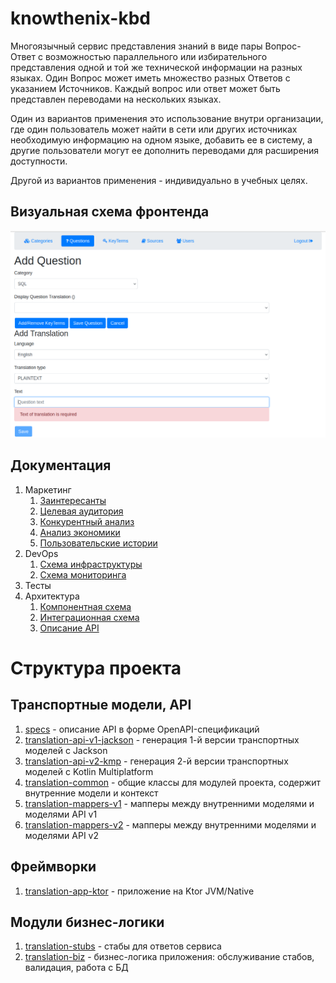 # knowthenix-kbd

Многоязычный сервис представления знаний в виде пары Вопрос-Ответ c возможностью
параллельного или избирательного представления одной и той же технической информации на разных языках.
Один Вопрос может иметь множество разных Ответов с указанием Источников.
Каждый вопрос или ответ может быть представлен переводами на нескольких языках.

Один из вариантов применения это использование внутри организации, где один пользователь может найти
в сети или других источниках необходимую информацию на одном языке, добавить ее в систему, а другие пользователи
могут ее дополнить переводами для расширения доступности.

Другой из вариантов применения - индивидуально в учебных целях.

## Визуальная схема фронтенда

![Экран добавления Translation](docs/marketing/images/Add_Question_Screen.png)

## Документация

1. Маркетинг
   1. [Заинтересанты](docs/marketing/01-stakeholders.md)
   2. [Целевая аудитория](docs/marketing/02-target-audience.md)
   3. [Конкурентный анализ](docs/marketing/03-сompetitive-analysis.md)
   4. [Анализ экономики](docs/marketing/04-economic-analysis.md)
   5. [Пользовательские истории](docs/marketing/05-user-stories.md)
2. DevOps
   1. [Схема инфраструктуры](docs/devops/01-infrastruture.md)
   2. [Схема мониторинга](docs/devops/02-monitoring.md)
3. Тесты
4. Архитектура
   1. [Компонентная схема](docs/architecture/01-arch.md)
   2. [Интеграционная схема](docs/architecture/02-integration.md)
   3. [Описание API](docs/architecture/03-api.md)

# Структура проекта

## Транспортные модели, API

1. [specs](specs) - описание API в форме OpenAPI-спецификаций
2. [translation-api-v1-jackson](translation-api-v1-jackson) - генерация 1-й версии транспортных моделей с Jackson
3. [translation-api-v2-kmp](translation-api-v2-kmp) - генерация 2-й версии транспортных моделей с Kotlin Multiplatform
4. [translation-common](translation-common) - общие классы для модулей проекта, содержит внутренние модели и контекст
5. [translation-mappers-v1](translation-mappers-v1) - мапперы между внутренними моделями и моделями API v1
6. [translation-mappers-v2](translation-mappers-v2) - мапперы между внутренними моделями и моделями API v2

## Фреймворки

1. [translation-app-ktor](translation-app-ktor) - приложение на Ktor JVM/Native

## Модули бизнес-логики

1. [translation-stubs](translation-stubs) - стабы для ответов сервиса
2. [translation-biz](translation-biz) - бизнес-логика приложения: обслуживание стабов, валидация, работа с БД
